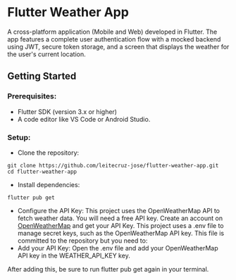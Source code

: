 # Flutter Weather App

A cross-platform application (Mobile and Web) developed in Flutter. The app features a complete user authentication flow with a mocked backend using JWT, secure token storage, and a screen that displays the weather for the user's current location.

## Getting Started

### Prerequisites:
- Flutter SDK (version 3.x or higher)
- A code editor like VS Code or Android Studio.


### Setup:
- Clone the repository:
```console
git clone https://github.com/leitecruz-jose/flutter-weather-app.git
cd flutter-weather-app
```

- Install dependencies:
```console
flutter pub get
```

- Configure the API Key:
This project uses the OpenWeatherMap API to fetch weather data. You will need a free API key. Create an account on [OpenWeatherMap](https://home.openweathermap.org/users/sign_up) and get your API Key.
This project uses a .env file to manage secret keys, such as the OpenWeatherMap API key. This file is committed to the repository but you need to:
- Add your API Key: Open the .env file and add your OpenWeatherMap API key in the WEATHER_API_KEY key.

After adding this, be sure to run flutter pub get again in your terminal.
